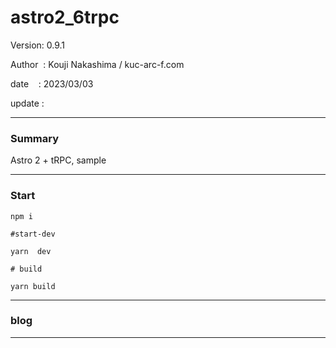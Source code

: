 ﻿# astro2_6trpc

 Version: 0.9.1

 Author  : Kouji Nakashima / kuc-arc-f.com

 date    : 2023/03/03  

 update  :

***
### Summary

Astro 2 + tRPC,  sample

***
### Start

```
npm i

#start-dev

yarn  dev

# build

yarn build
```

***
### blog

***

